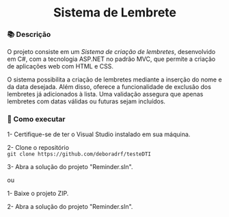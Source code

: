 <h1 align="center">Sistema de Lembrete</h1>

### 📚 Descrição
O projeto consiste em um *Sistema de criação de lembretes*, desenvolvido em C#, com a tecnologia ASP.NET no padrão MVC, que permite a criação de aplicações web com HTML e CSS.

O sistema possibilita a criação de lembretes mediante a inserção do nome e da data desejada. Além disso, oferece a funcionalidade de exclusão dos lembretes já adicionados à lista. Uma validação assegura que apenas lembretes com datas válidas ou futuras sejam incluídos.

### 📁 Como executar
1- Certifique-se de ter o Visual Studio instalado em sua máquina.

2- Clone o repositório <br>
`git clone https://github.com/deboradrf/testeDTI` <br>

3- Abra a solução do projeto "Reminder.sln".

ou

1- Baixe o projeto ZIP.

2- Abra a solução do projeto "Reminder.sln".
